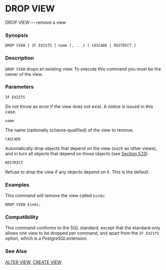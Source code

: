# DROP VIEW

DROP VIEW — remove a view

### Synopsis

```text
DROP VIEW [ IF EXISTS ] name [, ...] [ CASCADE | RESTRICT ]
```

### Description

`DROP VIEW` drops an existing view. To execute this command you must be the owner of the view.

### Parameters

`IF EXISTS`

Do not throw an error if the view does not exist. A notice is issued in this case.

_`name`_

The name \(optionally schema-qualified\) of the view to remove.

`CASCADE`

Automatically drop objects that depend on the view \(such as other views\), and in turn all objects that depend on those objects \(see [Section 5.13](https://www.postgresql.org/docs/10/static/ddl-depend.html)\).

`RESTRICT`

Refuse to drop the view if any objects depend on it. This is the default.

### Examples

This command will remove the view called `kinds`:

```text
DROP VIEW kinds;
```

### Compatibility

This command conforms to the SQL standard, except that the standard only allows one view to be dropped per command, and apart from the `IF EXISTS` option, which is a PostgreSQLextension.

### See Also

[ALTER VIEW](alter-view.md), [CREATE VIEW](create-view.md)

